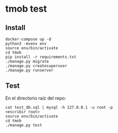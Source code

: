 # tmob test

## Install

```
docker-compose up -d
python3 -mvenv env
source env/bin/activate
cd tmob
pip install -r requirements.txt
./manage.py migrate
./manage.py createsuperuser
./manage.py runserver
```

## Test

En el directorio raíz del repo:

```
cat test_db.sql | mysql -h 127.0.0.1 -u root -p
<escribir root>
source env/bin/activate
cd tmob
./manage.py test
```
